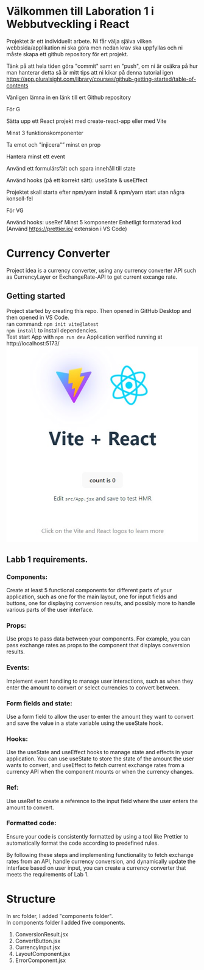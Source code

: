 # Välkommen till Laboration 1 i Webbutveckling i React
Projektet är ett individuellt arbete.
Ni får välja själva vilken webbsida/applikation ni ska göra men nedan krav ska uppfyllas och ni måste skapa ett github repository för ert projekt.

Tänk på att hela tiden göra "commit" samt en "push", om ni är osäkra på hur man hanterar detta så är mitt tips att ni kikar på denna tutorial igen https://app.pluralsight.com/library/courses/github-getting-started/table-of-contents

Vänligen lämna in en länk till ert Github repository

För G

Sätta upp ett React projekt med create-react-app eller med Vite

Minst 3 funktionskomponenter

Ta emot och "injicera"” minst en prop

Hantera minst ett event

Använd ett formulärsfält och spara innehåll till state

Använd hooks (på ett korrekt sätt): useState & useEffect

Projektet skall starta efter npm/yarn install & npm/yarn start utan några konsoll-fel

För VG

Använd hooks: useRef
Minst 5 komponenter
Enhetligt formaterad kod (Använd https://prettier.io/ extension i VS Code)

# Currency Converter
Project idea is a currency converter, using any currency converter API such as CurrencyLayer or ExchangeRate-API to get current excange rate.

## Getting started
Project started by creating this repo. Then opened in GitHub Desktop and then opened in VS Code.  
ran command: `npm init vite@latest`  
`npm install` to install dependencies.  
Test start App with `npm run dev`
Application verified running at http://localhost:5173/  
<img src="./readmefiles/vite-react.jpg">

## Labb 1 requirements.

### Components:
Create at least 5 functional components for different parts of your application, such as one for the main layout, one for input fields and buttons, one for displaying conversion results, and possibly more to handle various parts of the user interface.

### Props:
Use props to pass data between your components. For example, you can pass exchange rates as props to the component that displays conversion results.

### Events:
Implement event handling to manage user interactions, such as when they enter the amount to convert or select currencies to convert between.

### Form fields and state:
Use a form field to allow the user to enter the amount they want to convert and save the value in a state variable using the useState hook.

### Hooks:
Use the useState and useEffect hooks to manage state and effects in your application. You can use useState to store the state of the amount the user wants to convert, and useEffect to fetch current exchange rates from a currency API when the component mounts or when the currency changes.

### Ref:
Use useRef to create a reference to the input field where the user enters the amount to convert.

### Formatted code:
Ensure your code is consistently formatted by using a tool like Prettier to automatically format the code according to predefined rules.

By following these steps and implementing functionality to fetch exchange rates from an API, handle currency conversion, and dynamically update the interface based on user input, you can create a currency converter that meets the requirements of Lab 1.

# Structure
In src folder, I added "components folder".  
In components folder I added five components.  
1. ConversionResult.jsx
2. ConvertButton.jsx
3. CurrencyInput.jsx
4. LayoutComponent.jsx
5. ErrorComponent.jsx
